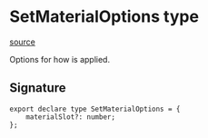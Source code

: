 # SetMaterialOptions type

[source](https://developers.meta.com/horizon-worlds/reference/2.0.0/unity_asset_bundles_setmaterialoptions)

Options for how is applied.

## Signature

```
export declare type SetMaterialOptions = {
    materialSlot?: number;
};
```